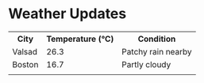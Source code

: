 # Weather Updates

<!-- WEATHER-UPDATE-START -->
<table><tr><th>City</th><th>Temperature (°C)</th><th>Condition</th></tr><tr><td>Valsad</td><td>26.3</td><td>Patchy rain nearby</td></tr><tr><td>Boston</td><td>16.7</td><td>Partly cloudy</td></tr><tr><td></td><td></td><td></td></tr></table>
<!-- WEATHER-UPDATE-END -->
